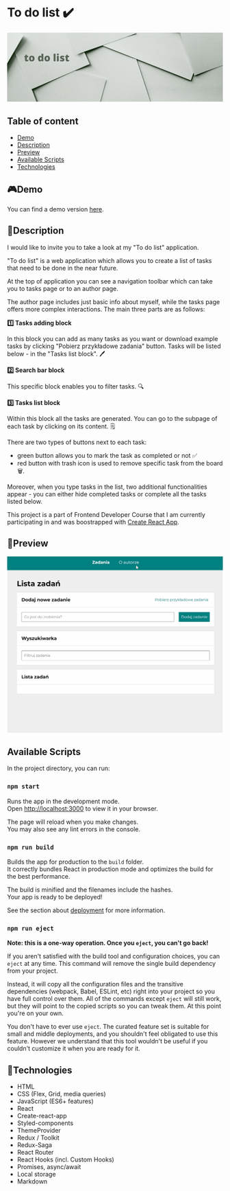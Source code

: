 # To do list ✔️

![Headline](https://github.com/bartekdbc/to-do-list/blob/master/images/headline.png)

## Table of content

- [Demo](#demo)
- [Description](#description)
- [Preview](#preview)
- [Available Scripts](#available-scripts)
- [Technologies](#technologies)

## 🎮Demo

You can find a demo version [here](https://bartekdbc.github.io/to-do-list-react/).

## 📖Description

I would like to invite you to take a look at my "To do list" application.

"To do list" is a web application which allows you to create a list of tasks that need to be done in the near future.

At the top of application you can see a navigation toolbar which can take you to tasks page or to an author page.

The author page includes just basic info about myself, while the tasks page offers more complex interactions. The main three parts are as follows:

**1️⃣ Tasks adding block**

In this block you can add as many tasks as you want or download example tasks by clicking "Pobierz przykładowe zadania" button. Tasks will be listed below - in the "Tasks list block". 🖊️

**2️⃣ Search bar block**

This specific block enables you to filter tasks. 🔍

**3️⃣ Tasks list block**

Within this block all the tasks are generated. You can go to the subpage of each task by clicking on its content. 🗒️

There are two types of buttons next to each task:

- green button allows you to mark the task as completed or not ✅
- red button with trash icon is used to remove specific task from the board 🗑️.

Moreover, when you type tasks in the list, two additional functionalities appear - you can either hide completed tasks or complete all the tasks listed below.

This project is a part of Frontend Developer Course that I am currently participating in and was boostrapped with [Create React App](https://github.com/facebook/create-react-app).

## 👀Preview

![Preview](https://github.com/bartekdbc/to-do-list/blob/master/images/Preview.gif)

## Available Scripts

In the project directory, you can run:

### `npm start`

Runs the app in the development mode.\
Open [http://localhost:3000](http://localhost:3000) to view it in your browser.

The page will reload when you make changes.\
You may also see any lint errors in the console.

### `npm run build`

Builds the app for production to the `build` folder.\
It correctly bundles React in production mode and optimizes the build for the best performance.

The build is minified and the filenames include the hashes.\
Your app is ready to be deployed!

See the section about [deployment](https://facebook.github.io/create-react-app/docs/deployment) for more information.

### `npm run eject`

**Note: this is a one-way operation. Once you `eject`, you can't go back!**

If you aren't satisfied with the build tool and configuration choices, you can `eject` at any time. This command will remove the single build dependency from your project.

Instead, it will copy all the configuration files and the transitive dependencies (webpack, Babel, ESLint, etc) right into your project so you have full control over them. All of the commands except `eject` will still work, but they will point to the copied scripts so you can tweak them. At this point you're on your own.

You don't have to ever use `eject`. The curated feature set is suitable for small and middle deployments, and you shouldn't feel obligated to use this feature. However we understand that this tool wouldn't be useful if you couldn't customize it when you are ready for it.

## 🤖Technologies

- HTML
- CSS (Flex, Grid, media queries)
- JavaScript (ES6+ features)
- React
- Create-react-app
- Styled-components
- ThemeProvider
- Redux / Toolkit
- Redux-Saga
- React Router
- React Hooks (incl. Custom Hooks)
- Promises, async/await
- Local storage
- Markdown
